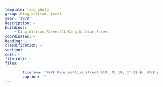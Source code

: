 ```yaml
---
template: fsps_photo
group: King_William_Street
year: '1978'
description: ~
buildings:
    - King_William_Street/18_King_William_Street
coordinates: ~
heading: ~
classification: ~
section: ~
cell: ~
film_roll: ~
files:
    -
        filename: 'FSPS_King_William_Street_010,_No_18,_17-12-E,_1978.png'
        caption: ''
---
```

